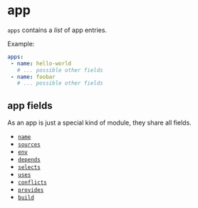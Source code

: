 # app

`apps` contains a _list_ of app entries.

Example:

```yaml
apps:
 - name: hello-world
   # ... possible other fields
 - name: foobar
   # ... possible other fields
```

## app fields

As an app is just a special kind of module, they share all fields.

- [`name`](./module/name.md)
- [`sources`](./module/sources.md)
- [`env`](./module/env.md)
- [`depends`](./module/depends.md)
- [`selects`](./module/selects.md)
- [`uses`](./module/uses.md)
- [`conflicts`](./module/conflicts.md)
- [`provides`](./module/provides.md)
- [`build`](./module/build.md)
